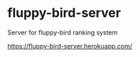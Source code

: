 # fluppy-bird-server
Server for fluppy-bird ranking system

https://fluppy-bird-server.herokuapp.com/
